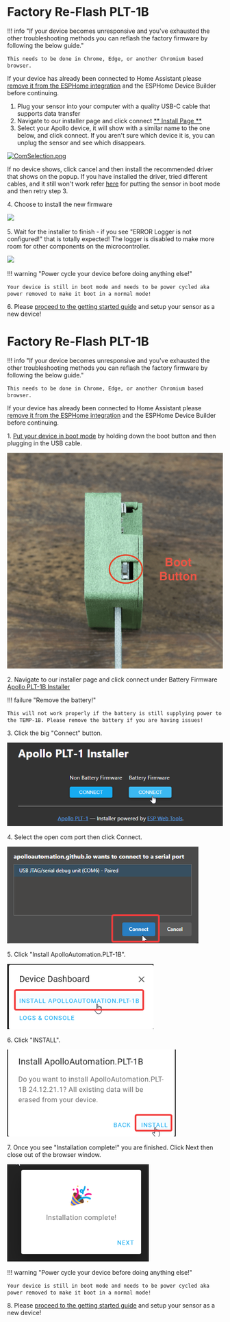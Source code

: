 # Factory Re-Flash PLT-1B

!!! info "If your device becomes unresponsive and you've exhausted the other troubleshooting methods you can reflash the factory firmware by following the below guide."

    This needs to be done in Chrome, Edge, or another Chromium based browser.

If your device has already been connected to Home Assistant please <a href="https://wiki.apolloautomation.com/products/general/troubleshooting/removing-device-from-home-assistant" target="_blank" rel="noreferrer nofollow noopener">remove it from the ESPHome integration</a> and the ESPHome Device Builder before continuing.

1. Plug your sensor into your computer with a quality USB-C cable that supports data transfer
2. Navigate to our installer page and click connect [\*\* Install Page \*\*](https://apolloautomation.github.io/PLT-1/)
3. Select your Apollo device, it will show with a similar name to the one below, and click connect. If you aren't sure which device it is, you can unplug the sensor and see which disappears.

[![ComSelection.png](https://apolloautomation.github.io/docs/products/mtr1/assets/comselection.png)](https://apolloautomation.github.io/docs/products/mtr1/assets/comselection.png)

If no device shows, click cancel and then install the recommended driver that shows on the popup. If you have installed the driver, tried different cables, and it still won't work refer [here](https://wiki.apolloautomation.com/products/plt1b/troubleshooting/plt1b-boot-mode/) for putting the sensor in boot mode and then retry step 3.

4\. Choose to install the new firmware

[![](https://apolloautomation.github.io/docs/products/mtr1/assets/image-1698806750134.png)](https://apolloautomation.github.io/docs/products/mtr1/assets/image-1698806750134.png)

5\. Wait for the installer to finish - if you see "ERROR Logger is not configured!" that is totally expected! The logger is disabled to make more room for other components on the microcontroller.

[![](https://apolloautomation.github.io/docs/products/mtr1/assets/image-1698806082666.png)](https://apolloautomation.github.io/docs/products/mtr1/assets/image-1698806082666.png)

!!! warning "Power cycle your device before doing anything else!"

    Your device is still in boot mode and needs to be power cycled aka power removed to make it boot in a normal mode!

6\. Please <a href="https://wiki.apolloautomation.com/products/general/setup/getting-started-plt1/" target="_blank" rel="noopener">proceed to the getting started guide</a> and setup your sensor as a new device!

# Factory Re-Flash PLT-1B

!!! info "If your device becomes unresponsive and you've exhausted the other troubleshooting methods you can reflash the factory firmware by following the below guide."

    This needs to be done in Chrome, Edge, or another Chromium based browser.

If your device has already been connected to Home Assistant please <a href="https://wiki.apolloautomation.com/products/general/troubleshooting/removing-device-from-home-assistant" target="_blank" rel="noreferrer nofollow noopener">remove it from the ESPHome integration</a> and the ESPHome Device Builder before continuing.

1\. <a href="https://wiki.apolloautomation.com/products/plt1b/troubleshooting/plt1b-boot-mode/" target="_blank" rel="noreferrer nofollow noopener">Put your device in boot mode</a> by holding down the boot button and then plugging in the USB cable.

![](assets/screenshot-2024-10-23-at-12-32-55-pm.png)

2\. Navigate to our installer page and click connect under Battery Firmware <a href="https://apolloautomation.github.io/PLT-1/" target="_blank" rel="noreferrer nofollow noopener">Apollo PLT-1B Installer</a>

!!! failure "Remove the battery!"

    This will not work properly if the battery is still supplying power to the TEMP-1B. Please remove the battery if you are having issues!

3\. Click the big "Connect" button.

![](assets/plt-1b-reflash-pic-1.png)

4\. Select the open com port then click Connect.

![](assets/plt-1b-reflash-pic-2.png)

5\. Click "Install ApolloAutomation.PLT-1B".

![](assets/plt-1b-reflash-pic-3.png)

6\. Click "INSTALL".

![](assets/plt-1b-reflash-pic-4.png)

7\. Once you see "Installation complete!" you are finished. Click Next then close out of the browser window.

![](assets/plt-1-reflash-pic-5.png)

!!! warning "Power cycle your device before doing anything else!"

    Your device is still in boot mode and needs to be power cycled aka power removed to make it boot in a normal mode!

8\. Please <a href="https://wiki.apolloautomation.com/products/general/setup/getting-started-plt1/" target="_blank" rel="noopener">proceed to the getting started guide</a> and setup your sensor as a new device!